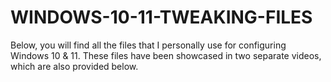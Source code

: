 # WINDOWS-10-11-TWEAKING-FILES
Below, you will find all the files that I personally use for configuring Windows 10 &amp; 11. These files have been showcased in two separate videos, which are also provided below.
